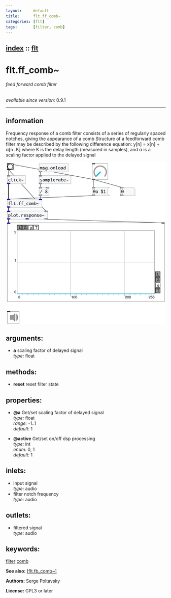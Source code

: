 ```yaml
---
layout:     default
title:      flt.ff_comb~
categories: [flt]
tags:       [filter, comb]
---
```

[index](index.html) :: [flt](category_flt.html)
---

# flt.ff_comb~

###### feed forward comb filter

*available since version:* 0.9.1

---


## information
Frequency response of a comb filter consists of a series of regularly spaced notches, giving the appearance of a comb Structure of a feedforward comb filter may be described by the following difference equation: y[n] = x[n] + α[n−K] where K is the delay length (measured in samples), and α is a scaling factor applied to the delayed signal


[![example](../examples/img/flt.ff_comb~.jpg)](../examples/pd/flt.ff_comb~.pd)



## arguments:

* **a**
scaling factor of delayed signal<br>
_type:_ float<br>



## methods:

* **reset**
reset filter state<br>




## properties:

* **@a** 
Get/set scaling factor of delayed signal<br>
_type:_ float<br>
_range:_ -1..1<br>
_default:_ 1<br>

* **@active** 
Get/set on/off dsp processing<br>
_type:_ int<br>
_enum:_ 0, 1<br>
_default:_ 1<br>



## inlets:

* input signal<br>
_type:_ audio
* filter notch frequency<br>
_type:_ audio



## outlets:

* filtered signal<br>
_type:_ audio



## keywords:

[filter](keywords/filter.html)
[comb](keywords/comb.html)



**See also:**
[\[flt.fb_comb~\]](flt.fb_comb~.html)




**Authors:** Serge Poltavsky




**License:** GPL3 or later





